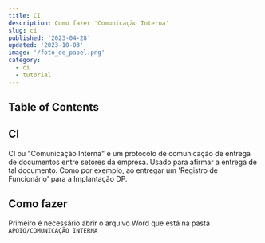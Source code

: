 ```yaml
---
title: CI
description: Como fazer 'Comunicação Interna' 
slug: ci
published: '2023-04-28'
updated: '2023-10-03'
image: '/foto_de_papel.png'
category: 
  - ci
  - tutorial
---
```


## Table of Contents

## CI

CI ou "Comunicação Interna" é um protocolo de comunicação de entrega de documentos entre setores da empresa.
Usado para afirmar a entrega de tal documento. Como por exemplo, ao entregar um 'Registro de Funcionário' para
a Implantação DP.

## Como fazer

Primeiro é necessário abrir o arquivo Word que está na pasta `APOIO/COMUNICAÇÃO INTERNA`